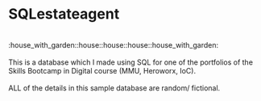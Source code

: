 # SQLestateagent
<br/>
:house_with_garden::house::house::house::house_with_garden:<br/><br/>
This is a database which I made using SQL for one of the portfolios of the Skills Bootcamp in Digital course (MMU, Heroworx, IoC).<br/><br/>
ALL of the details in this sample database are random/ fictional.

